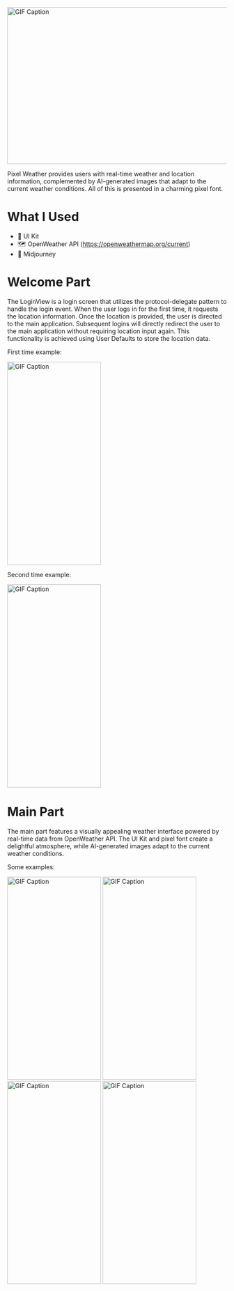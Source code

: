 <img src="https://github.com/YusuFKaan48/PixelWeather/assets/111217286/184c2f4c-71c6-45d6-8900-996a17c9b680" alt="GIF Caption" width="1024" height="360">

Pixel Weather provides users with real-time weather and location information, complemented by AI-generated images that adapt to the current weather conditions. All of this is presented in a charming pixel font.


# What I Used
* 🔨 UI Kit
* 🗺️ OpenWeather API (https://openweathermap.org/current)
* 🎨 Midjourney


# Welcome Part

The LoginView is a login screen that utilizes the protocol-delegate pattern to handle the login event. When the user logs in for the first time, it requests the location information. Once the location is provided, the user is directed to the main application. Subsequent logins will directly redirect the user to the main application without requiring location input again. This functionality is achieved using User Defaults to store the location data.

First time example:

<img src="https://github.com/YusuFKaan48/PixelWeather/assets/111217286/207f7093-81d5-440d-908f-5af5ca130c64" alt="GIF Caption" width="215" height="466">

Second time example:

<img src="https://github.com/YusuFKaan48/PixelWeather/assets/111217286/91bf8704-86b9-40a4-9cd5-d4585db8fd28" alt="GIF Caption" width="215" height="466">


# Main Part

The main part features a visually appealing weather interface powered by real-time data from OpenWeather API. The UI Kit and pixel font create a delightful atmosphere, while AI-generated images adapt to the current weather conditions.

Some examples: 

<img src="https://github.com/YusuFKaan48/PixelWeather/assets/111217286/b92a839d-c1c5-4be7-ba85-9ea5a1169c60" alt="GIF Caption" width="215" height="466">
<img src="https://github.com/YusuFKaan48/PixelWeather/assets/111217286/60c80d14-310b-47a4-b060-45aae7626144" alt="GIF Caption" width="215" height="466">
<img src="https://github.com/YusuFKaan48/PixelWeather/assets/111217286/b2d03a5a-ee9b-4ee6-8275-f3e7c26b7601" alt="GIF Caption" width="215" height="466">
<img src="https://github.com/YusuFKaan48/PixelWeather/assets/111217286/c16e2ffe-0557-413a-b2c7-2ca4ff6db615" alt="GIF Caption" width="215" height="466">



